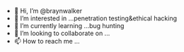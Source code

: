 - 👋 Hi, I’m @braynwalker
- 👀 I’m interested in ...penetration testing&ethical hacking
- 🌱 I’m currently learning ...bug hunting
- 💞️ I’m looking to collaborate on ...
- 📫 How to reach me ...

<!---
braynwalker/braynwalker is a ✨ special ✨ repository because its `README.md` (this file) appears on your GitHub profile.
You can click the Preview link to take a look at your changes.
--->
